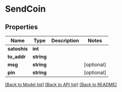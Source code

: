 # SendCoin

## Properties
Name | Type | Description | Notes
------------ | ------------- | ------------- | -------------
**satoshis** | **int** |  | 
**to_addr** | **string** |  | 
**msg** | **string** |  | [optional] 
**pin** | **string** |  | [optional] 

[[Back to Model list]](../README.md#documentation-for-models) [[Back to API list]](../README.md#documentation-for-api-endpoints) [[Back to README]](../README.md)


